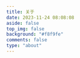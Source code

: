 ```yaml
---
title: 关于
date: 2023-11-24 08:08:08
aside: false
top_img: false
background: "#f8f9fe"
comments: false
type: "about"
---
```

